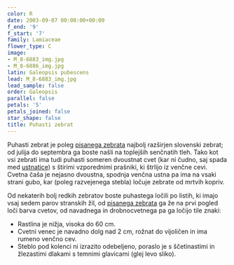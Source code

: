 ```yaml
---
color: R
date: 2003-09-07 00:00:00+00:00
f_end: '9'
f_start: '7'
family: Lamiaceae
flower_type: C
image:
- M_8-6883_img.jpg
- M_8-6886_img.jpg
latin: Galeopsis pubescens
lead: M_8-6883_img.jpg
lead_sample: false
order: Galeopsis
parallel: false
petals: '5'
petals_joined: false
star_shape: false
title: Puhasti zebrat
---
```

Puhasti zebrat je poleg [pisanega zebrata](../../galeopsisspeciosa/pisani-zebrat/) najbolj razširjen slovenski zebrat; od julija do septembra ga boste našli na toplejših senčnatih tleh. Tako kot vsi zebrati ima tudi puhasti someren dvoustnat cvet (kar ni čudno, saj spada med [ustnatice](../../family/lamiaceae/)) s štirimi vzporednimi prašniki, ki štrlijo iz venčne cevi. Cvetna čaša je nejasno dvoustna, spodnja venčna ustna pa ima na vsaki strani gubo, kar (poleg razvejenega stebla) ločuje zebrate od mrtvih kopriv.

Od nekaterih bolj redkih zebratov boste puhastega ločili po listih, ki imajo vsaj sedem parov stranskih žil, od [pisanega zebrata](../../galeopsisspeciosa/pisani-zebrat/) ga že na prvi pogled loči barva cvetov, od navadnega in drobnocvetnega pa ga ločijo tile znaki:

-   Rastlina je nižja, visoka do 60 cm.
-   Cvetni venec je navadno dolg nad 2 cm, rožnat do vijoličen in ima rumeno venčno cev.
-   Steblo pod kolenci ni izrazito odebeljeno, poraslo je s ščetinastimi in žlezastimi dlakami s temnimi glavicami (glej levo sliko).
